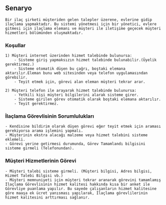 ## Senaryo
	Bir ilaç şirketi müşteriden gelen talepler üzerene, evlerine gidip ilaçlama yapmaktadır. Bu sistemi yönetmesi için bir yönetici, evlere gitmesi için ilaçlama elemanı ve müşteri ile iletişime geçecek müşteri hizmetleri bölümünden oluşmaktadır.

### Koşullar

	1) Müşteri internet üzerinden hizmet talebinde bulunursa:
		- Sisteme giriş yapmaksızın hizmet talebinde bulunabilir.(Üyelik gerektirmez.)
		- Sisteme otomatik düşen bu çağrı, boştaki elemana aktarılır.Eleman bunu web sitesinden veya telefon uygulamasından görebilir.
		- Teyit etmek için, görevi alan eleman müşteri tekrar arar.

	2) Müşteri telefon ile arayarak hizmet talebinde bulunursa:
		- Yetkili kişi müşteri bilgilerini alarak sisteme girer. 
		- Sisteme girilen görev otomatik olarak boştaki elemana aktarılır.
		- Teyit gerektirmez.

### İlaçlama Görevlisinin Sorumlulukları
	- Kendisine bildirim olarak düşen görevi eğer teyit etmek için araması gerekiyorsa arama işlemini yapmalı.
	- Müşterinin ekstra alacağı malzeme veya hizmet talebini sisteme eklemeli.
	- Görevi yerine getirmesi durumunda, Görev Tamamlandı bilgisini sisteme girmeli (Telefonundan).

### Müşteri Hizmetlerinin Görevi
	- Müşteri talebi sisteme girmeli. (Müşteri bilgisi, Adres bilgisi, Hizmet Talebi Bilgisi vb.)
	- Müşteri memnuniyeti için müşteri tekrar aranarak görevini tamamlamış İlaçlama Görevlisinin hizmet kalitesi hakkında kısa bir anket ile Görevliye puanlama yapılır. Bu sayede çalışanların hizmet kalitesine göre maaşa ek ücret yanısması yapılarak, İlaçlama görevlilerinin hizmet kalitesini arttırması sağlanır.

